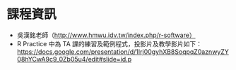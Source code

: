 # 課程資訊
- 吳漢銘老師（http://www.hmwu.idv.tw/index.php/r-software）
- R Practice 中為 TA 課的練習及範例程式，投影片及教學影片如下：
  https://docs.google.com/presentation/d/1Irj00gyhXB8SoqpqZ0aznwyZY08hYCwA9c9_0Zb05u4/edit#slide=id.p
